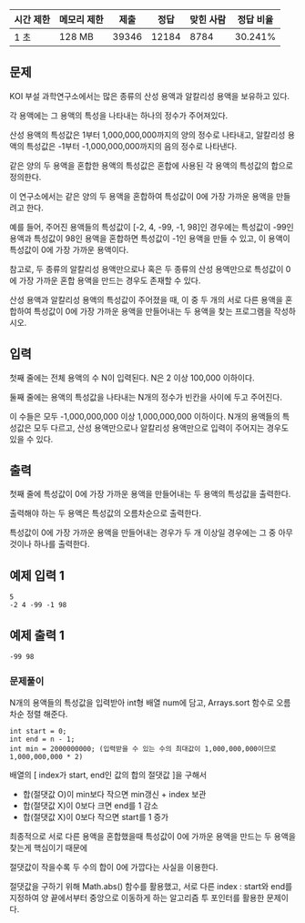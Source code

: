 | 시간 제한 | 메모리 제한 | 제출 | 정답 | 맞힌 사람 | 정답 비율 |
| --- | --- | --- | --- | --- | --- |
| 1 초 | 128 MB | 39346 | 12184 | 8784 | 30.241% |

## 문제

KOI 부설 과학연구소에서는 많은 종류의 산성 용액과 알칼리성 용액을 보유하고 있다. 

각 용액에는 그 용액의 특성을 나타내는 하나의 정수가 주어져있다.  

산성 용액의 특성값은 1부터 1,000,000,000까지의 양의 정수로 나타내고, 알칼리성 용액의 특성값은 -1부터 -1,000,000,000까지의 음의 정수로 나타낸다.

같은 양의 두 용액을 혼합한 용액의 특성값은 혼합에 사용된 각 용액의 특성값의 합으로 정의한다. 

이 연구소에서는 같은 양의 두 용액을 혼합하여 특성값이 0에 가장 가까운 용액을 만들려고 한다. 

예를 들어, 주어진 용액들의 특성값이 [-2, 4, -99, -1, 98]인 경우에는 특성값이 -99인 용액과 특성값이 98인 용액을 혼합하면 특성값이 -1인 용액을 만들 수 있고, 이 용액이 특성값이 0에 가장 가까운 용액이다. 

참고로, 두 종류의 알칼리성 용액만으로나 혹은 두 종류의 산성 용액만으로 특성값이 0에 가장 가까운 혼합 용액을 만드는 경우도 존재할 수 있다.

산성 용액과 알칼리성 용액의 특성값이 주어졌을 때, 이 중 두 개의 서로 다른 용액을 혼합하여 특성값이 0에 가장 가까운 용액을 만들어내는 두 용액을 찾는 프로그램을 작성하시오.

## 입력

첫째 줄에는 전체 용액의 수 N이 입력된다. N은 2 이상 100,000 이하이다. 

둘째 줄에는 용액의 특성값을 나타내는 N개의 정수가 빈칸을 사이에 두고 주어진다. 

이 수들은 모두 -1,000,000,000 이상 1,000,000,000 이하이다. N개의 용액들의 특성값은 모두 다르고, 산성 용액만으로나 알칼리성 용액만으로 입력이 주어지는 경우도 있을 수 있다.

## 출력

첫째 줄에 특성값이 0에 가장 가까운 용액을 만들어내는 두 용액의 특성값을 출력한다. 

출력해야 하는 두 용액은 특성값의 오름차순으로 출력한다. 

특성값이 0에 가장 가까운 용액을 만들어내는 경우가 두 개 이상일 경우에는 그 중 아무것이나 하나를 출력한다.

## 예제 입력 1

```
5
-2 4 -99 -1 98
```

## 예제 출력 1

```
-99 98
```

### 문제풀이

N개의 용액들의 특성값을 입력받아 int형 배열 num에 담고, Arrays.sort 함수로 오름차순 정렬 해준다. 

```
int start = 0;
int end = n - 1;
int min = 2000000000; (입력받을 수 있는 수의 최대값이 1,000,000,000이므로 1,000,000,000 * 2)
``` 

배열의 [ index가 start, end인 값의 합의 절댓값 ]을 구해서
- 합(절댓값 O)이 min보다 작으면 min갱신 + index 보관
- 합(절댓값 X)이 0보다 크면 end를 1 감소
- 합(절댓값 X)이 0보다 작으면 start를 1 증가

최종적으로 서로 다른 용액을 혼합했을때 특성값이 0에 가까운 용액을 만드는 두 용액을 찾는게 핵심이기 때문에

절댓값이 작을수록 두 수의 합이 0에 가깝다는 사실을 이용한다. 

절댓값을 구하기 위해 Math.abs() 함수를 활용했고, 서로 다른 index : start와 end를 지정하여 양 끝에서부터 중앙으로 이동하게 하는 알고리즘 투 포인터를 활용한 문제이다. 